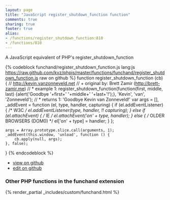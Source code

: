 ```yaml
---
layout: page
title: "JavaScript register_shutdown_function function"
comments: true
sharing: true
footer: true
alias:
- /functions/register_shutdown_function:810
- /functions/810
---
```

<!-- Generated by Rakefile:build -->
A JavaScript equivalent of PHP's register_shutdown_function

{% codeblock funchand/register_shutdown_function.js lang:js https://raw.github.com/kvz/phpjs/master/functions/funchand/register_shutdown_function.js raw on github %}
function register_shutdown_function (cb) {
    // http://kevin.vanzonneveld.net
    // +   original by: Brett Zamir (http://brett-zamir.me)
    // *     example 1: register_shutdown_function(function(first, middle, last) {alert('Goodbye '+first+' '+middle+' '+last+'!');}, 'Kevin', 'van', 'Zonneveld');
    // *     returns 1: 'Goodbye Kevin van Zonneveld!'
    var args = [],
        _addEvent = function (el, type, handler, capturing) {
            if (el.addEventListener) { /* W3C */
                el.addEventListener(type, handler, !! capturing);
            } else if (el.attachEvent) { /* IE */
                el.attachEvent('on' + type, handler);
            } else { /* OLDER BROWSERS (DOM0) */
                el['on' + type] = handler;
            }
        };

    args = Array.prototype.slice.call(arguments, 1);
    _addEvent(this.window, 'unload', function () {
        cb.apply(null, args);
    }, false);
}
{% endcodeblock %}

 - [view on github](https://github.com/kvz/phpjs/blob/master/functions/funchand/register_shutdown_function.js)
 - [edit on github](https://github.com/kvz/phpjs/edit/master/functions/funchand/register_shutdown_function.js)

### Other PHP functions in the funchand extension
{% render_partial _includes/custom/funchand.html %}
